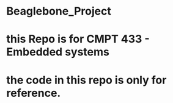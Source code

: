 # Beaglebone_Project
 
# this Repo is for CMPT 433 - Embedded systems

# the code in this repo is only for reference.
